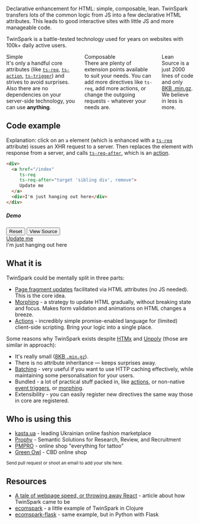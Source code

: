 <p>
  Declarative enhancement for HTML: simple, composable, lean. TwinSpark
  transfers lots of the common logic from JS into a few declarative HTML
  attributes. This leads to good interactive sites with little JS and more manageable
  code.
</p>

<p class="toast toast-primary text-center">
  TwinSpark is a battle-tested technology used for years on websites with 100k+
  daily active users.
</p>

<div class="columns">
  <div class="column col-4 col-xs-12">
    <div class="card back-logo" style="border: none">
      <div class="card-header h5">
        <span class="card-title">Simple</span>
      </div>
      <div class="card-body">
        It's only a handful core attributes (like
        <a href="api/ts-req/"><code class=nw>ts-req</code></a>,
        <a href="api/ts-action/"><code class=nw>ts-action</code></a>,
        <a href="api/ts-trigger/"><code class=nw>ts-trigger</code></a>)
        and strives to avoid surprises. Also there are no dependencies
        on your server-side technology, you can use <b>anything</b>.
      </div>
    </div>
  </div>

  <div class="column col-4 col-xs-12">
    <div class="card back-logo" style="border: none">
      <div class="card-header">
        <span class="card-title h5">Composable</span>
      </div>
      <div class="card-body">
        There are plenty of extension points available to suit your needs.
        You can add more directives like <code>ts-req</code>, add more actions,
        or change the outgoing requests - whatever your needs are.
      </div>
    </div>
  </div>

  <div class="column col-4 col-xs-12">
    <div class="card back-logo" style="border: none">
      <div class="card-header h5">
        <span class="card-title">Lean</span>
      </div>
      <div class="card-body">
        Source is a just 2000 lines of code and only
        <a href="https://github.com/piranha/twinspark-js/raw/master/dist/twinspark.min.js">8KB .min.gz</a>.
        We believe in less is more.
      </div>
    </div>
  </div>
</div>

## Code example

Explanation: click on an `a` element (which is enhanced with a
[`ts-req`](api/ts-req/) attribute) issues an XHR request to a server. Then
replaces the element with response from a server, and calls
[`ts-req-after`](api/ts-req-after/), which is an [action](api/ts-action).

```html
<div>
  <a href="/index"
     ts-req
     ts-req-after="target 'sibling div', remove">
     Update me
  </a>
  <div>I'm just hanging out here</div>
</div>
```

<div class="card example mb-p">
  <div class="card-header">
    <h5 class="d-inline mr-2">Demo</h5>
    <button class="btn btn-link btn-sm reset">Reset</button>
    <button class="btn btn-link btn-sm source">View Source</button>
  </div>

  <div class="card-body mb-p">
    <a href="/index"
       ts-req
       ts-req-after="target 'sibling div', remove">
       Update me
    </a>
    <div>I'm just hanging out here</div>
  </div>

  <script type="text/html">
    <a href="/index" ts-req>Updated!</a>
  </script>
  <script>
    XHRMock.get("/index", {body: prev()});
  </script>
</div>


## What it is

TwinSpark could be mentally split in three parts:

- [Page fragment updates](api/ts-req/) facilitated via HTML attributes
  (no JS needed). This is the core idea.
- [Morphing](api/ts-swap/#morph) - a strategy to update HTML gradually,
  without breaking state and focus. Makes form validation and animations on HTML
  changes a breeze.
- [Actions](api/ts-action/) - incredibly simple promise-enabled language for
  (limited) client-side scripting. Bring your logic into a single place.

Some reasons why TwinSpark exists despite [HTMx](https://htmx.org/) and
[Unpoly](https://unpoly.com/) (those are similar in approach):

- It's really small ([8KB `.min.gz`](https://github.com/piranha/twinspark-js/blob/master/dist/twinspark.min.js)).
- There is no attribute inheritance — keeps surprises away.
- [Batching](api/ts-req-batch/) - very useful if you want to use HTTP
  caching effectively, while maintaining some personalisation for your
  users.
- Bundled - a lot of practical stuff packed in, like [actions](api/ts-action/),
  or non-native [event triggers](api/ts-trigger/), or
  [morphing](api/ts-swap/#morph).
- Extensibility - you can easily register new directives the same way those in
  core are registered.

## Who is using this

- [kasta.ua](https://kasta.ua) - leading Ukrainian online fashion marketplace
- [Prophy](https://www.prophy.science) - Semantic Solutions for Research, Review, and Recruitment
- [PMPRO](https://pmpro.com.ua/) - online shop "everything for tattoo"
- [Green Owl](https://greenowl.fr/) - CBD online shop

<small>Send pull request or shoot an email to add your site here.</small>


## Resources

- [A tale of webpage speed, or throwing away React](https://solovyov.net/blog/2020/a-tale-of-webpage-speed-or-throwing-away-react/) - article about how TwinSpark came to be
- [ecomspark](https://github.com/piranha/ecomspark) - a little example of TwinSpark in Clojure
- [ecomspark-flask](https://github.com/vsolovyov/ecomspark-flask) - same example, but in Python with Flask
